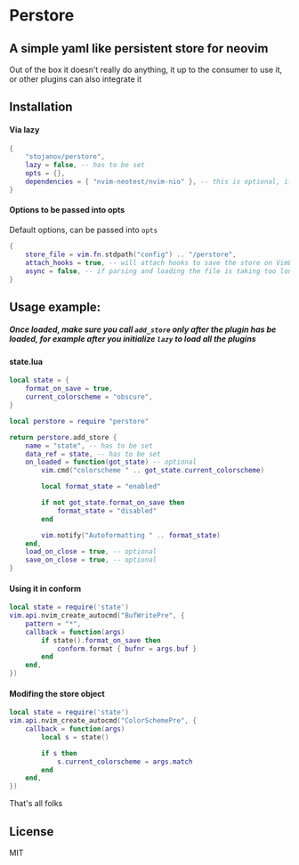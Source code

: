 # Perstore
## A simple yaml like persistent store for neovim

Out of the box it doesn't really do anything, it up to the consumer to use it, or other plugins can also integrate it
## Installation
#### Via lazy
```lua 
{
    "stojanov/perstore",
    lazy = false, -- has to be set
    opts = {},
    dependencies = { "nvim-neotest/nvim-nio" }, -- this is optional, if the opts.async is set to true then this is required
}
```

#### Options to be passed into opts
Default options, can be passed into `opts`
```lua
{
	store_file = vim.fn.stdpath("config") .. "/perstore",
	attach_hooks = true, -- will attach hooks to save the store on VimLeave
	async = false, -- if parsing and loading the file is taking too long this is an option
}
```
## Usage example:
##### Once loaded, make sure you call `add_store` only after the plugin has be loaded, for example after you initialize `lazy` to load all the plugins
#### state.lua

```lua
local state = {
    format_on_save = true,
    current_colorscheme = "obscure",
}

local perstore = require "perstore"

return perstore.add_store {
    name = "state", -- has to be set
    data_ref = state, -- has to be set
    on_loaded = function(got_state) -- optional
        vim.cmd("colorscheme " .. got_state.current_colorscheme)

        local format_state = "enabled"

        if not got_state.format_on_save then
            format_state = "disabled"
        end

        vim.notify("Autoformatting " .. format_state)
    end, 
    load_on_close = true, -- optional
    save_on_close = true, -- optional
}
```
#### Using it in conform
```lua
local state = require('state')
vim.api.nvim_create_autocmd("BufWritePre", {
    pattern = "*",
    callback = function(args)
        if state().format_on_save then
            conform.format { bufnr = args.buf }
        end
    end,
})
```
#### Modifing the store object
```lua
local state = require('state')
vim.api.nvim_create_autocmd("ColorSchemePre", {
    callback = function(args)
        local s = state()

        if s then
            s.current_colorscheme = args.match
        end
    end,
})
```

That's all folks
## License
MIT
